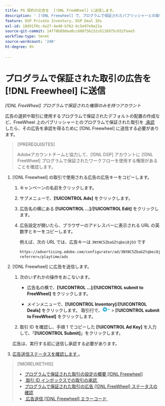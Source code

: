```yaml
---
title: PG 契約の広告を  [!DNL FreeWheel] に送信します。
description: ' [!DNL Freewheel] で、プログラムで保証されたパブリッシャーとの取引に対する広告の承認をリクエストする方法を説明します。'
feature: DSP Private Inventory, DSP Deal IDs
exl-id: 18d91f0c-4a27-4e40-b762-6c5e97e9a21a
source-git-commit: 14f78b89dea8cc680756232c6116975c652feee5
workflow-type: tm+mt
source-wordcount: '240'
ht-degree: 0%

---
```


# プログラムで保証された取引の広告を [!DNL Freewheel] に送信

*[!DNL FreeWheel] プログラムで保証された権限のみを持つアカウント*

広告の選択や取引に使用するプログラムで保証されたデフォルトの配置の作成など、FreeWheel 上のパブリッシャーとのプログラムで保証された取引を [&#x200B; 承認 &#x200B;](#programmatic-guaranteed-set-up.md#pg-setup-deal-id-inbox) したら、その広告を承認を得るために [!DNL Freewheel] に送信する必要があります。

>[!PREREQUISITES]
>
>Adobeアカウントチームと協力して、[!DNL DSP] アカウントに [!DNL FreeWheel] プログラムで保証されたワークフローを使用する権限があることを確認します。

1. [!DNL Freewheel] の取引で使用される広告の広告キーをコピーします。

   1. キャンペーンの名前をクリックします。

   1. サブメニューで、**[!UICONTROL Ads]** をクリックします。

   1. 広告名の横にある **[!UICONTROL ...]**/**[!UICONTROL Edit]** をクリックします。

   1. 広告設定が開いたら、ブラウザーのアドレスバーに表示される URL の英数字とキーをコピーします。

      例えば、次の URL では、広告キーは `3NtNC5ZbaGZtqbei8jD3` です

      ```
      https://advertising.adobe.com/configurator/ad/3NtNC5ZbaGZtqbei8jD3?referrer=/playtime/ads
      ```

1. [!DNL Freewheel] に広告を送信します。

   1. 次のいずれかの操作をおこないます。

      * 広告名の横で、**[!UICONTROL ...]**/**[!UICONTROL submit to FreeWheel]** をクリックします。

      * メインメニューで、**[!UICONTROL Inventory]**/**[!UICONTROL Deals]** をクリックします。 取引行で、![&#x200B; オプションメニュー &#x200B;](/help/dsp/assets/options-menu.png) > **[!UICONTROL submit to FreeWheel]** をクリックします。

   1. 取引 ID を確認し、手順 1 でコピーした **[!UICONTROL Ad Key]** を入力して、「**[!UICONTROL Submit]**」をクリックします。

   広告は、実行する前に送信し承認する必要があります。

1. [&#x200B; 広告送信ステータスを確認します &#x200B;](freewheel-check-status.md)。

>[!MORELIKETHIS]
>
>* [&#x200B; プログラムで保証された取引の設定の概要  [!DNL Freewheel]](freewheel-overview.md)
>* [&#x200B; 取引 ID インボックスでの取引の承認 &#x200B;](deal-id-inbox-accept.md)
>* [&#x200B; プログラムで保証された取引の広告  [!DNL FreeWheel]  ステータスの確認 &#x200B;](freewheel-check-status.md)
>* [&#x200B; 広告送信  [!DNL Freewheel]  エラーコード &#x200B;](freewheel-error-codes.md)
